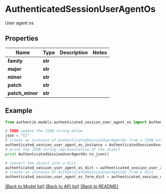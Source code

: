 # AuthenticatedSessionUserAgentOs

User agent os

## Properties
Name | Type | Description | Notes
------------ | ------------- | ------------- | -------------
**family** | **str** |  | 
**major** | **str** |  | 
**minor** | **str** |  | 
**patch** | **str** |  | 
**patch_minor** | **str** |  | 

## Example

```python
from authentik.models.authenticated_session_user_agent_os import AuthenticatedSessionUserAgentOs

# TODO update the JSON string below
json = "{}"
# create an instance of AuthenticatedSessionUserAgentOs from a JSON string
authenticated_session_user_agent_os_instance = AuthenticatedSessionUserAgentOs.from_json(json)
# print the JSON string representation of the object
print AuthenticatedSessionUserAgentOs.to_json()

# convert the object into a dict
authenticated_session_user_agent_os_dict = authenticated_session_user_agent_os_instance.to_dict()
# create an instance of AuthenticatedSessionUserAgentOs from a dict
authenticated_session_user_agent_os_form_dict = authenticated_session_user_agent_os.from_dict(authenticated_session_user_agent_os_dict)
```
[[Back to Model list]](../README.md#documentation-for-models) [[Back to API list]](../README.md#documentation-for-api-endpoints) [[Back to README]](../README.md)


